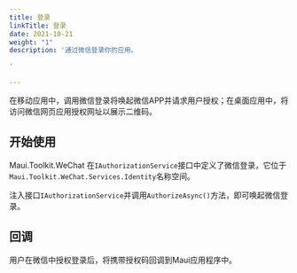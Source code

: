 ```yaml
---
title: 登录
linkTitle: 登录
date: 2021-10-21
weight: "1"
description: '通过微信登录你的应用。

'

---
```

在移动应用中，调用微信登录将唤起微信APP并请求用户授权；在桌面应用中，将访问微信网页应用授权网址以展示二维码。

## 开始使用

Maui.Toolkit.WeChat 在`IAuthorizationService`接口中定义了微信登录，它位于`Maui.Toolkit.WeChat.Services.Identity`名称空间。

注入接口`IAuthorizationService`并调用`AuthorizeAsync()`方法，即可唤起微信登录。

## 回调

用户在微信中授权登录后，将携带授权码回调到Maui应用程序中。